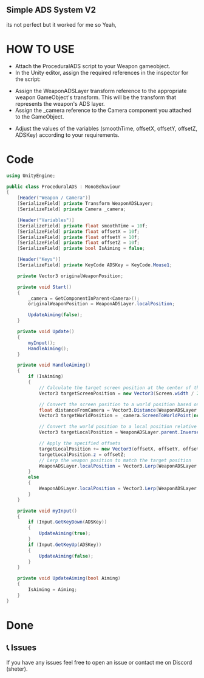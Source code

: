 ## Simple ADS System V2 
its not perfect but it worked for me so Yeah,



# HOW TO USE
* Attach the ProceduralADS script to your Weapon gameobject.
* In the Unity editor, assign the required references in the inspector for the script:
- Assign the WeaponADSLayer transform reference to the appropriate weapon GameObject's transform. This will be the transform that represents the weapon's ADS layer.
- Assign the _camera reference to the Camera component you attached to the GameObject.
* Adjust the values of the variables (smoothTime, offsetX, offsetY, offsetZ, ADSKey) according to your requirements.

# Code
```C#
using UnityEngine;

public class ProceduralADS : MonoBehaviour
{
    [Header("Weapon / Camera")]
    [SerializeField] private Transform WeaponADSLayer;
    [SerializeField] private Camera _camera;

    [Header("Variables")]
    [SerializeField] private float smoothTime = 10f;
    [SerializeField] private float offsetX = 10f;
    [SerializeField] private float offsetY = 10f;
    [SerializeField] private float offsetZ = 10f;
    [SerializeField] private bool IsAiming = false;

    [Header("Keys")]
    [SerializeField] private KeyCode ADSKey = KeyCode.Mouse1;

    private Vector3 originalWeaponPosition; 

    private void Start()
    {
        _camera = GetComponentInParent<Camera>();
        originalWeaponPosition = WeaponADSLayer.localPosition;

        UpdateAiming(false);
    }

    private void Update()
    {
        myInput();
        HandleAiming();
    }

    private void HandleAiming()
    {
        if (IsAiming)
        {
            // Calculate the target screen position at the center of the screen
            Vector3 targetScreenPosition = new Vector3(Screen.width / 2f, Screen.height / 2f, 0f);

            // Convert the screen position to a world position based on the weapon's distance from the camera
            float distanceFromCamera = Vector3.Distance(WeaponADSLayer.position, _camera.transform.position);
            Vector3 targetWorldPosition = _camera.ScreenToWorldPoint(new Vector3(targetScreenPosition.x, targetScreenPosition.y, distanceFromCamera));

            // Convert the world position to a local position relative to the weapon
            Vector3 targetLocalPosition = WeaponADSLayer.parent.InverseTransformPoint(targetWorldPosition);

            // Apply the specified offsets
            targetLocalPosition += new Vector3(offsetX, offsetY, offsetZ);
            targetLocalPosition.z = offsetZ;
            // Lerp the weapon position to match the target position
            WeaponADSLayer.localPosition = Vector3.Lerp(WeaponADSLayer.localPosition, targetLocalPosition, Time.deltaTime * smoothTime);
        }
        else
        {
            WeaponADSLayer.localPosition = Vector3.Lerp(WeaponADSLayer.localPosition, originalWeaponPosition, Time.deltaTime * smoothTime);
        }
    }

    private void myInput()
    {
        if (Input.GetKeyDown(ADSKey))
        {
            UpdateAiming(true);
        }
        if (Input.GetKeyUp(ADSKey))
        {
            UpdateAiming(false);
        }
    }

    private void UpdateAiming(bool Aiming)
    {
        IsAiming = Aiming;
    }
}


```


# Done 



## 📞 Issues
If you have any issues feel free to open an issue or contact me on Discord (sheter).
